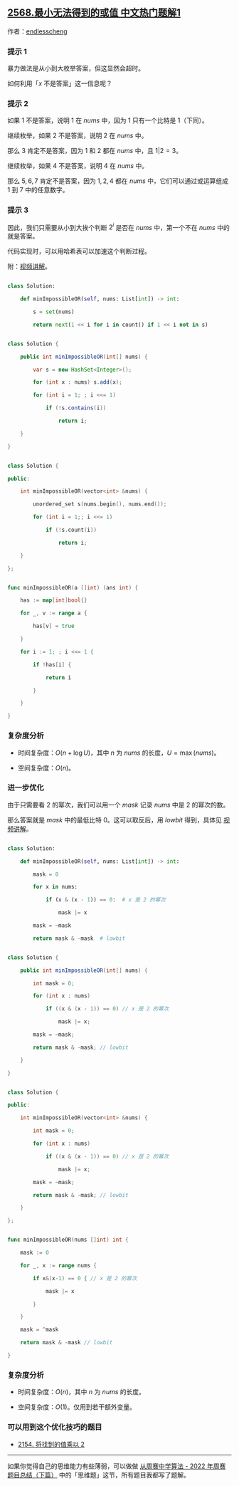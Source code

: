 ## [2568.最小无法得到的或值 中文热门题解1](https://leetcode.cn/problems/minimum-impossible-or/solutions/100000/nao-jin-ji-zhuan-wan-pythonjavacgo-by-en-7j89)

作者：[endlesscheng](https://leetcode.cn/u/endlesscheng)
### 提示 1

暴力做法是从小到大枚举答案，但这显然会超时。

如何利用「$x$ 不是答案」这一信息呢？

### 提示 2

如果 $1$ 不是答案，说明 $1$ 在 $\textit{nums}$ 中，因为 $1$ 只有一个比特是 $1$（下同）。

继续枚举，如果 $2$ 不是答案，说明 $2$ 在 $\textit{nums}$ 中。

那么 $3$ 肯定不是答案，因为 $1$ 和 $2$ 都在 $\textit{nums}$ 中，且 $1|2=3$。

继续枚举，如果 $4$ 不是答案，说明 $4$ 在 $\textit{nums}$ 中。

那么 $5,6,7$ 肯定不是答案，因为 $1,2,4$ 都在 $\textit{nums}$ 中，它们可以通过或运算组成 $1$ 到 $7$ 中的任意数字。

### 提示 3

因此，我们只需要从小到大挨个判断 $2^i$ 是否在 $\textit{nums}$ 中，第一个不在 $\textit{nums}$ 中的就是答案。

代码实现时，可以用哈希表可以加速这个判断过程。

附：[视频讲解](https://www.bilibili.com/video/BV15D4y1G7ms/)。

```py [sol1-Python3]
class Solution:
    def minImpossibleOR(self, nums: List[int]) -> int:
        s = set(nums)
        return next(1 << i for i in count() if 1 << i not in s)
```

```java [sol1-Java]
class Solution {
    public int minImpossibleOR(int[] nums) {
        var s = new HashSet<Integer>();
        for (int x : nums) s.add(x);
        for (int i = 1; ; i <<= 1)
            if (!s.contains(i))
                return i;
    }
}
```

```cpp [sol1-C++]
class Solution {
public:
    int minImpossibleOR(vector<int> &nums) {
        unordered_set s(nums.begin(), nums.end());
        for (int i = 1;; i <<= 1)
            if (!s.count(i))
                return i;
    }
};
```

```go [sol1-Go]
func minImpossibleOR(a []int) (ans int) {
	has := map[int]bool{}
	for _, v := range a {
		has[v] = true
	}
	for i := 1; ; i <<= 1 {
		if !has[i] {
			return i
		}
	}
}
```

### 复杂度分析

- 时间复杂度：$O(n+\log U)$，其中 $n$ 为 $\textit{nums}$ 的长度，$U=\max(\textit{nums})$。
- 空间复杂度：$O(n)$。

### 进一步优化

由于只需要看 $2$ 的幂次，我们可以用一个 $\textit{mask}$ 记录 $\textit{nums}$ 中是 $2$ 的幂次的数。

那么答案就是 $\textit{mask}$ 中的最低比特 $0$。这可以取反后，用 $\textit{lowbit}$ 得到，具体见 [视频讲解](https://www.bilibili.com/video/BV15D4y1G7ms/)。

```py [sol2-Python3]
class Solution:
    def minImpossibleOR(self, nums: List[int]) -> int:
        mask = 0
        for x in nums:
            if (x & (x - 1)) == 0:  # x 是 2 的幂次
                mask |= x
        mask = ~mask
        return mask & -mask  # lowbit
```

```java [sol2-Java]
class Solution {
    public int minImpossibleOR(int[] nums) {
        int mask = 0;
        for (int x : nums)
            if ((x & (x - 1)) == 0) // x 是 2 的幂次
                mask |= x;
        mask = ~mask;
        return mask & -mask; // lowbit
    }
}
```

```cpp [sol2-C++]
class Solution {
public:
    int minImpossibleOR(vector<int> &nums) {
        int mask = 0;
        for (int x : nums)
            if ((x & (x - 1)) == 0) // x 是 2 的幂次
                mask |= x;
        mask = ~mask;
        return mask & -mask; // lowbit
    }
};
```

```go [sol2-Go]
func minImpossibleOR(nums []int) int {
	mask := 0
	for _, x := range nums {
		if x&(x-1) == 0 { // x 是 2 的幂次
			mask |= x
		}
	}
	mask = ^mask
	return mask & -mask // lowbit
}
```

### 复杂度分析

- 时间复杂度：$O(n)$，其中 $n$ 为 $\textit{nums}$ 的长度。
- 空间复杂度：$O(1)$。仅用到若干额外变量。

### 可以用到这个优化技巧的题目

- [2154. 将找到的值乘以 2](https://leetcode.cn/problems/keep-multiplying-found-values-by-two/)

---

如果你觉得自己的思维能力有些薄弱，可以做做 [从周赛中学算法 - 2022 年周赛题目总结（下篇）](https://leetcode.cn/circle/discuss/WR1MJP/) 中的「思维题」这节，所有题目我都写了题解。
